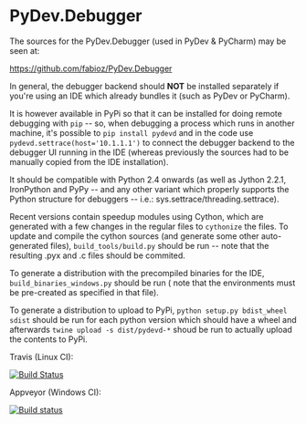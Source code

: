 PyDev.Debugger
==============

The sources for the PyDev.Debugger (used in PyDev & PyCharm) may be seen at:

https://github.com/fabioz/PyDev.Debugger

In general, the debugger backend should **NOT** be installed separately if you're using an IDE which already
bundles it (such as PyDev or PyCharm).

It is however available in PyPi so that it can be installed for doing remote debugging with `pip` -- so, when
debugging a process which runs in another machine, it's possible to `pip install pydevd` and in the code use
`pydevd.settrace(host='10.1.1.1')` to connect the debugger backend to the debugger UI running in the IDE
(whereas previously the sources had to be manually copied from the IDE installation).

It should be compatible with Python 2.4 onwards (as well as Jython 2.2.1, IronPython and PyPy -- and
any other variant which properly supports the Python structure for debuggers -- i.e.: sys.settrace/threading.settrace).

Recent versions contain speedup modules using Cython, which are generated with a few changes in the regular files
to `cythonize` the files. To update and compile the cython sources (and generate some other auto-generated files),
`build_tools/build.py` should be run -- note that the resulting .pyx and .c files should be commited.

To generate a distribution with the precompiled binaries for the IDE, `build_binaries_windows.py` should be run (
note that the environments must be pre-created as specified in that file).

To generate a distribution to upload to PyPi, `python setup.py bdist_wheel sdist` should be run for each python version
which should have a wheel and afterwards `twine upload -s dist/pydevd-*` shoud be run to actually upload the contents
to PyPi.

Travis (Linux CI):

[![Build Status](https://travis-ci.org/fabioz/PyDev.Debugger.png)](https://travis-ci.org/fabioz/PyDev.Debugger)

Appveyor (Windows CI):

[![Build status](https://ci.appveyor.com/api/projects/status/j6vjq687brbk20ux?svg=true)](https://ci.appveyor.com/project/fabioz/pydev-debugger)

